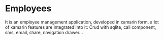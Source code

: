 # Employees
It is an employee management application, developed in xamarin form. 
a lot of xamarin features are integrated into it: 
    Crud with sqlite, 
    call component, 
    sms, 
    email, 
    share, 
    navigation drawer...
